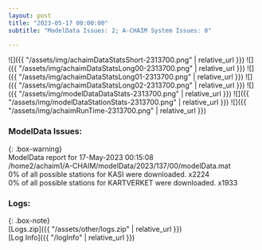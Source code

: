 ```yaml
---
layout: post
title: "2023-05-17 00:00:00"
subtitle: "ModelData Issues: 2; A-CHAIM System Issues: 0"

---
```


![]({{ "/assets/img/achaimDataStatsShort-2313700.png" | relative_url }})
![]({{ "/assets/img/achaimDataStatsLong00-2313700.png" | relative_url }})
![]({{ "/assets/img/achaimDataStatsLong01-2313700.png" | relative_url }})
![]({{ "/assets/img/achaimDataStatsLong02-2313700.png" | relative_url }})
![]({{ "/assets/img/modelDataDataStats-2313700.png" | relative_url }})
![]({{ "/assets/img/modelDataStationStats-2313700.png" | relative_url }})
![]({{ "/assets/img/achaimRunTime-2313700.png" | relative_url }})


### ModelData Issues:  
  
{: .box-warning}  
 ModelData report for 17-May-2023 00:15:08   
 /home2/achaim1/A-CHAIM/modelData/2023/137/00/modelData.mat   
 0% of all possible stations for KASI were downloaded. x2224   
 0% of all possible stations for KARTVERKET were downloaded. x1933   
  


### Logs:  
  
{: .box-note}  
[Logs.zip]({{ "/assets/other/logs.zip" | relative_url }})  
[Log Info]({{ "/logInfo" | relative_url }})  
